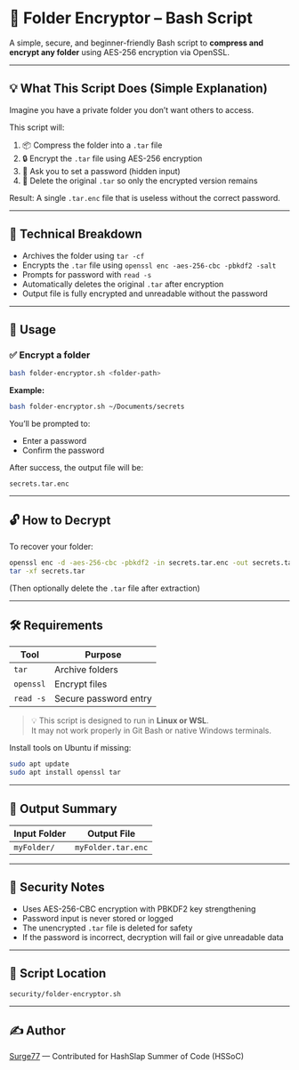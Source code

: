 # 🔐 Folder Encryptor – Bash Script

A simple, secure, and beginner-friendly Bash script to **compress and encrypt any folder** using AES-256 encryption via OpenSSL.

---

## 💡 What This Script Does (Simple Explanation)

Imagine you have a private folder you don’t want others to access.

This script will:

1. 📦 Compress the folder into a `.tar` file
2. 🔒 Encrypt the `.tar` file using AES-256 encryption
3. 🔐 Ask you to set a password (hidden input)
4. 🧹 Delete the original `.tar` so only the encrypted version remains

Result: A single `.tar.enc` file that is useless without the correct password.

---

## 🧠 Technical Breakdown

- Archives the folder using `tar -cf`
- Encrypts the `.tar` file using `openssl enc -aes-256-cbc -pbkdf2 -salt`
- Prompts for password with `read -s`
- Automatically deletes the original `.tar` after encryption
- Output file is fully encrypted and unreadable without the password

---

## 🧪 Usage

### ✅ Encrypt a folder

```bash
bash folder-encryptor.sh <folder-path>
```

**Example:**

```bash
bash folder-encryptor.sh ~/Documents/secrets
```

You’ll be prompted to:
- Enter a password
- Confirm the password

After success, the output file will be:

```
secrets.tar.enc
```

---

## 🔓 How to Decrypt

To recover your folder:

```bash
openssl enc -d -aes-256-cbc -pbkdf2 -in secrets.tar.enc -out secrets.tar
tar -xf secrets.tar
```

(Then optionally delete the `.tar` file after extraction)

---

## 🛠 Requirements

| Tool      | Purpose            |
|-----------|--------------------|
| `tar`     | Archive folders    |
| `openssl` | Encrypt files      |
| `read -s` | Secure password entry |

> 💡 This script is designed to run in **Linux or WSL**.  
> It may not work properly in Git Bash or native Windows terminals.

Install tools on Ubuntu if missing:

```bash
sudo apt update
sudo apt install openssl tar
```

---

## 📄 Output Summary

| Input Folder | Output File        |
|--------------|--------------------|
| `myFolder/`  | `myFolder.tar.enc` |

---

## 🔐 Security Notes

- Uses AES-256-CBC encryption with PBKDF2 key strengthening
- Password input is never stored or logged
- The unencrypted `.tar` file is deleted for safety
- If the password is incorrect, decryption will fail or give unreadable data

---

## 📁 Script Location

```
security/folder-encryptor.sh
```

---

## ✍️ Author

[Surge77](https://github.com/Surge77)  — Contributed for HashSlap Summer of Code (HSSoC)


